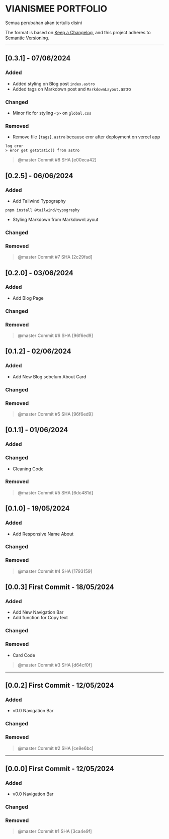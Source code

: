 # VIANISMEE PORTFOLIO

Semua perubahan akan tertulis disini

The format is based on [Keep a Changelog](https://keepachangelog.com/en/1.1.0/),
and this project adheres to [Semantic Versioning](https://semver.org/spec/v2.0.0.html).

---

## [0.3.1] - 07/06/2024

### Added

- Added styling on Blog post `index.astro`
- Added tags on Markdown post and `MarkdownLayout.`astro

### Changed

- Minor fix for styling `<p>` on `global.css`

### Removed

- Remove file `[tags].astro` because eror after deployment on vercel app

```terminal
log eror
> eror get getStatic() from astro
```

> @master Commit #8 SHA [e00eca42]

## [0.2.5] - 06/06/2024

### Added

- Add Tailwind Typography

```terminal
pnpm install @tailwind/typography
```

- Styling Markdown from MarkdownLayout

### Changed

### Removed

> @master Commit #7 SHA [2c29fad]

## [0.2.0] - 03/06/2024

### Added

- Add Blog Page

### Changed

### Removed

> @master Commit #6 SHA [96f6ed9]

## [0.1.2] - 02/06/2024

### Added

- Add New Blog sebelum About Card

### Changed

### Removed

> @master Commit #5 SHA [96f6ed9]

## [0.1.1] - 01/06/2024

### Added

### Changed

- Cleaning Code

### Removed

> @master Commit #5 SHA [6dc481d]

## [0.1.0] - 19/05/2024

### Added

- Add Responsive Name About

### Changed

### Removed

> @master Commit #4 SHA [1793159]

## [0.0.3] First Commit - 18/05/2024

### Added

- Add New Navigation Bar
- Add function for Copy text

### Changed

### Removed

- Card Code

> @master Commit #3 SHA [d64cf0f]

---

## [0.0.2] First Commit - 12/05/2024

### Added

- v0.0 Navigation Bar

### Changed

### Removed

> @master Commit #2 SHA [ce9e6bc]

---

## [0.0.0] First Commit - 12/05/2024

### Added

- v0.0 Navigation Bar

### Changed

### Removed

> @master Commit #1 SHA [3ca4e9f]
